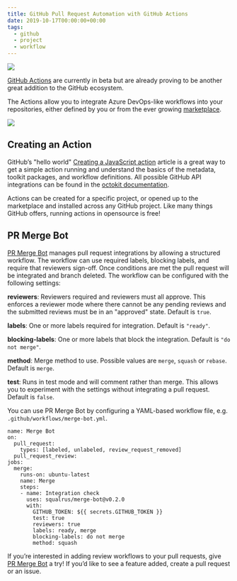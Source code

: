 ```yaml
---
title: GitHub Pull Request Automation with GitHub Actions
date: 2019-10-17T00:00:00+00:00
tags:
  - github
  - project
  - workflow
---
```


![](/img/blog/github-pull-request-management-with-github-actions/cover.jpg)

[GitHub Actions](https://github.com/features/actions) are currently in beta but are already proving to be another great addition to the GitHub ecosystem.

The Actions allow you to integrate Azure DevOps-like workflows into your repositories, either defined by you or from the ever growing [marketplace](https://github.com/marketplace?type=actions).

![](/img/blog/github-pull-request-management-with-github-actions/marketplace.png)

## Creating an Action

GitHub’s "hello world" [Creating a JavaScript action](https://docs.github.com/en/free-pro-team@latest/actions/creating-actions/creating-a-javascript-action) article is a great way to get a simple action running and understand the basics of the metadata, toolkit packages, and workflow definitions. All possible GitHub API integrations can be found in the [octokit documentation](https://octokit.github.io/rest.js/v18).

Actions can be created for a specific project, or opened up to the marketplace and installed across any GitHub project. Like many things GitHub offers, running actions in opensource is free!

## PR Merge Bot

[PR Merge Bot](https://github.com/squalrus/merge-bot) manages pull request integrations by allowing a structured workflow. The workflow can use required labels, blocking labels, and require that reviewers sign-off. Once conditions are met the pull request will be integrated and branch deleted. The workflow can be configured with the following settings:

**reviewers**: Reviewers required and reviewers must all approve. This enforces a reviewer mode where there cannot be any pending reviews and the submitted reviews must be in an "approved" state. Default is `true`.

**labels**: One or more labels required for integration. Default is `"ready"`.

**blocking-labels**: One or more labels that block the integration. Default is `"do not merge"`.

**method**: Merge method to use. Possible values are `merge`, `squash` or `rebase`. Default is `merge`.

**test**: Runs in test mode and will comment rather than merge. This allows you to experiment with the settings without integrating a pull request. Default is `false`.

You can use PR Merge Bot by configuring a YAML-based workflow file, e.g. `.github/workflows/merge-bot.yml`.

```
name: Merge Bot
on:
  pull_request:
    types: [labeled, unlabeled, review_request_removed]
  pull_request_review:
jobs:
  merge:
    runs-on: ubuntu-latest
    name: Merge
    steps:
    - name: Integration check
      uses: squalrus/merge-bot@v0.2.0
      with:
        GITHUB_TOKEN: ${{ secrets.GITHUB_TOKEN }}
        test: true
        reviewers: true
        labels: ready, merge
        blocking-labels: do not merge
        method: squash
```

If you’re interested in adding review workflows to your pull requests, give [PR Merge Bot](https://github.com/squalrus/merge-bot) a try! If you’d like to see a feature added, create a pull request or an issue.
